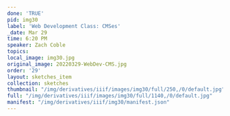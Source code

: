 ```yaml
---
done: 'TRUE'
pid: img30
label: 'Web Development Class: CMSes'
_date: Mar 29
time: 6:20 PM
speaker: Zach Coble
topics:
local_image: img30.jpg
original_image: 20220329-WebDev-CMS.jpg
order: '29'
layout: sketches_item
collection: sketches
thumbnail: "/img/derivatives/iiif/images/img30/full/250,/0/default.jpg"
full: "/img/derivatives/iiif/images/img30/full/1140,/0/default.jpg"
manifest: "/img/derivatives/iiif/img30/manifest.json"
---
```


